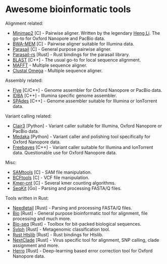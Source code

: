 # Awesome bioinformatic tools
Alignment related:
- [Minimap2](https://github.com/lh3/minimap2) [C] - Pairwise aligner. Written by the legendary [Heng Li](https://github.com/lh3). The go-to for Oxford Nanopore and PacBio data.
- [BWA-MEM](https://github.com/lh3/bwa) [C] - Pairwise aligner suitable for Illumina data.
- [Parasail](https://github.com/jeffdaily/parasail) [C] - General purpose pairwise aligner.
- [Parasail-rs](https://docs.rs/parasail-rs/latest/parasail_rs/) [Rust] - Rust bindings for the parasail library.
- [BLAST](https://blast.ncbi.nlm.nih.gov/Blast.cgi) [C++] - The usual go-to for local sequence alignment.
- [MAFFT](https://mafft.cbrc.jp/alignment/server/index.html) - Multiple sequence aligner.
- [Clustal Omega](https://www.ebi.ac.uk/jdispatcher/msa/clustalo) - Multiple sequence aligner.

Assembly related:
- [Flye](https://github.com/mikolmogorov/Flye) [C/C++] - Genome assembler for Oxford Nanopore or PacBio data.
- [IDBA](https://github.com/loneknightpy/idba) [C++] - Illumina specific genome assembler.
- [SPAdes](https://github.com/ablab/spades) [C++] - Genome assembler suitable for Illumina or IonTorrent data.

Variant calling related:
- [Clair3](https://github.com/HKU-BAL/Clair3) [Python] - Variant caller suitable for Illumina, Oxford Nanopore or PacBio data.
- [Medaka](https://github.com/nanoporetech/medaka) [Python] - Variant caller and polishing tool specifically for Oxford Nanopore data.
- [Freebayes](https://github.com/freebayes/freebayes) [C++] - Variant caller suitable for Illumina and IonTorrent data. Questionable use for Oxford Nanopore data.

Misc:
- [SAMtools](https://github.com/samtools/samtools) [C] - SAM file manipulation.
- [BCFtools](https://github.com/samtools/bcftools) [C] - VCF file manipulation.
- [Kmer-cnt](https://github.com/lh3/kmer-cnt) [C] - Several kmer counting algorithms.
- [SeqKit](https://github.com/shenwei356/seqkit) [Go] - Parsing and processing FASTA/Q files.

Tools written in Rust:
- [Needletail](https://docs.rs/needletail/latest/needletail/) [Rust] - Parsing and processing FASTA/Q files.
- [Bio](http://docs.rs/bio/latest/bio/) [Rust] - General purpose bioinformatic tool for alignment, file processing and much more.
- [Bio-seq](https://docs.rs/bio-seq/latest/bio_seq/) [Rust] - Toolbox for bit-packed biological sequences.
- [Sylph](https://github.com/bluenote-1577/sylph) [Rust] - Metagenomic classification tool.
- [Rust Htslib](https://docs.rs/rust-htslib/latest/rust_htslib/) [Rust] - Rust bindings for Htslib.
- [NextClade](https://github.com/nextstrain/nextclade) [Rust] - Virus specific tool for alignment, SNP calling, clade assignment and more.
- [Herro](https://github.com/lbcb-sci/herro) [Rust] - Deep-learning based error correction tool for Oxford Nanopore data.
